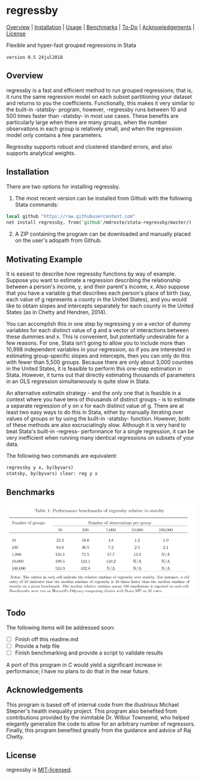 
regressby
=================================

[Overview](#overview)
| [Installation](#installation)
| [Usage](#usage)
| [Benchmarks](#benchmarks)
| [To-Do](#todo)
| [Acknowledgements](#acknowledgements)
| [License](#license)

Flexible and hyper-fast grouped regressions in Stata

`version 0.5 24jul2018`


Overview
---------------------------------

regressby is a fast and efficient method to run grouped regressions; that is, it runs the same regression model on each subset partitioning your dataset and returns to you the coefficients. Functionally, this makes it very similar to the built-in -statsby- program, however, -regressby runs between 10 and 500 times faster than -statsby- in most use cases. These benefits are particularly large when there are many groups, when the number observations in each group is relatively small, and when the regression model only contains a few parameters.

Regressby supports robust and clustered standard errors, and also supports analytical weights.


Installation
---------------------------------

There are two options for installing regressby.

1. The most recent version can be installed from Github with the following Stata commands:

```stata
local github "https://raw.githubusercontent.com"
net install regressby, from(`github'/mdroste/stata-regressby/master/)
```

2. A ZIP containing the program can be downloaded and manually placed on the user's adopath from Github.


Motivating Example
---------------------------------

It is easiest to describe how regressby functions by way of example. Suppose you want to estimate a regression describing the relationship between a person's income, y, and their parent's income, x. Also suppose that you have a variable g that describes each person's place of birth (say, each value of g represents a county in the United States), and you would like to obtain slopes and intercepts separately for each county in the United States (as in Chetty and Hendren, 2014). 

You can accomplish this in one step by regressing y on a vector of dummy variables for each distinct value of g and a vector of interactions between these dummies and x. This is convenient, but potentially undesirable for a few reasons. For one, Stata isn't going to allow you to include more than 10,998 independent variables in your regression, so if you are interested in estimating group-specific slopes and intercepts, then you can only do this with fewer than 5,500 groups. Because there are only about 3,000 counties in the United States, it is feasible to perform this one-step estimation in Stata. However, it turns out that directly estimating thousands of parameters in an OLS regression simultaneously is quite slow in Stata.

An alternative estimatin strategy - and the only one that is feasible in a context where you have tens of thousands of distinct groups - is to estimate a separate regression of y on x for each distinct value of g. There are at least two easy ways to do this in Stata, either by manually iterating over values of groups or by using the built-in -statsby- function. However, both of these methods are also excruciatingly slow. Although it is very hard to beat Stata's built-in -regress- performance for a single regression, it can be very inefficient when running many identical regressions on subsets of your data.

The following two commands are equivalent:

``` 
regressby y x, by(byvars)
statsby, by(byvars) clear: reg y x	
```



Benchmarks
---------------------------------


![regressby benchmark](benchmarks/regressby_benchmark.png "regressby benchmark")
  
Todo
---------------------------------

The following items will be addressed soon:

- [ ] Finish off this readme.md
- [ ] Provide a help file
- [ ] Finish benchmarking and provide a script to validate results

A port of this program in C would yield a significant increase in performance; I have no plans to do that in the near future.


Acknowledgements
---------------------------------

This program is based off of internal code from the illustrious Michael Stepner's health inequality project. This program also benefited from contributions provided by the inimitable Dr. Wilbur Townsend, who helped elegantly generalize the code to allow for an arbitrary number of regressors. Finally, this program benefited greatly from the guidance and advice of Raj Chetty.


License
---------------------------------

regressby is [MIT-licensed](https://github.com/mdroste/stata-regressby/blob/master/LICENSE).

